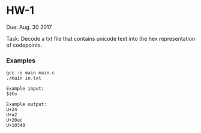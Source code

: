 # HW-1

Due: Aug. 30 2017

Task: Decode a txt file that contains unicode text into the hex
representation of codepoints.

### Examples


```
gcc -o main main.c
./main in.txt
```

```
Example input:
$¢€𐍈
```

```
Example output:
U+24
U+a2
U+20ac
U+10348
```

